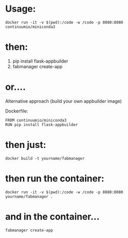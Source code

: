 # Usage:

```
docker run -it -v $(pwd):/code -w /code -p 8080:8080 continuumio/miniconda3
```

# then: 
 1) pip install flask-appbuilder
 2) fabmanager create-app


# or....

Alternative approach (build your own appbuilder image)

Dockerfile:
```
FROM continuumio/miniconda3
RUN pip install flask-appbuilder
```

# then just:
```
docker build -t yourname/fabmanager
```

# then run the container:
```
docker run -it -v $(pwd):/code -w /code -p 8080:8080  yourname/fabmanager .
```

# and in the container... 
```
fabmanager create-app
```
